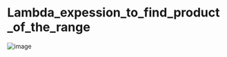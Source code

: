 # Lambda_expession_to_find_product_of_the_range

![image](https://user-images.githubusercontent.com/46570973/176097929-a8212601-fbc5-4f60-904e-96ed1e61e993.png)
